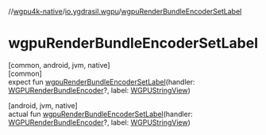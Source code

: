 //[wgpu4k-native](../../index.md)/[io.ygdrasil.wgpu](index.md)/[wgpuRenderBundleEncoderSetLabel](wgpu-render-bundle-encoder-set-label.md)

# wgpuRenderBundleEncoderSetLabel

[common, android, jvm, native]\
[common]\
expect fun [wgpuRenderBundleEncoderSetLabel](wgpu-render-bundle-encoder-set-label.md)(handler: [WGPURenderBundleEncoder](-w-g-p-u-render-bundle-encoder/index.md)?, label: [WGPUStringView](-w-g-p-u-string-view/index.md))

[android, jvm, native]\
actual fun [wgpuRenderBundleEncoderSetLabel](wgpu-render-bundle-encoder-set-label.md)(handler: [WGPURenderBundleEncoder](-w-g-p-u-render-bundle-encoder/index.md)?, label: [WGPUStringView](-w-g-p-u-string-view/index.md))